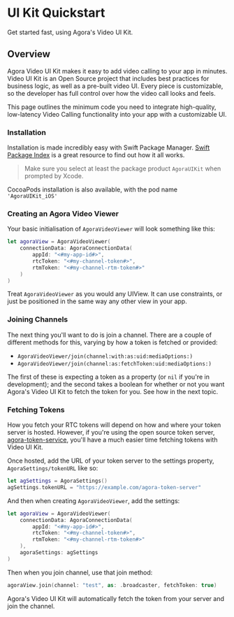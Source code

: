 # UI Kit Quickstart

Get started fast, using Agora's Video UI Kit.

## Overview

Agora Video UI Kit makes it easy to add video calling to your app in minutes. Video UI Kit is an Open Source project that includes best practices for business logic, as well as a pre-built video UI. Every piece is customizable, so the developer has full control over how the video call looks and feels.

This page outlines the minimum code you need to integrate high-quality, low-latency Video Calling functionality into your app with a customizable UI.

### Installation

Installation is made incredibly easy with Swift Package Manager. [Swift Package Index](https://swiftpackageindex.com/AgoraIO-Community/VideoUIKit-iOS) is a great resource to find out how it all works.

> Make sure you select at least the package product `AgoraUIKit` when prompted by Xcode.

CocoaPods installation is also available, with the pod name `'AgoraUIKit_iOS'`

### Creating an Agora Video Viewer

Your basic initialisation of ``AgoraVideoViewer`` will look something like this:

```swift
let agoraView = AgoraVideoViewer(
    connectionData: AgoraConnectionData(
        appId: "<#my-app-id#>",
        rtcToken: "<#my-channel-token#>",
        rtmToken: "<#my-channel-rtm-token#>"
    )
)
```

Treat ``AgoraVideoViewer`` as you would any UIView. It can use constraints, or just be positioned in the same way any other view in your app.

### Joining Channels

The next thing you'll want to do is join a channel. There are a couple of different methods for this, varying by how a token is fetched or provided:

- ``AgoraVideoViewer/join(channel:with:as:uid:mediaOptions:)``
- ``AgoraVideoViewer/join(channel:as:fetchToken:uid:mediaOptions:)``

The first of these is expecting a token as a property (or `nil` if you're in development); and the second takes a boolean for whether or not you want Agora's Video UI Kit to fetch the token for you. See how in the next topic.

### Fetching Tokens

How you fetch your RTC tokens will depend on how and where your token server is hosted.
However, if you're using the open source token server, [agora-token-service](https://github.com/AgoraIO-Community/agora-token-service), you'll have a much easier time fetching tokens with Video UI Kit.

Once hosted, add the URL of your token server to the settings property, ``AgoraSettings/tokenURL`` like so:

```swift
let agSettings = AgoraSettings()
agSettings.tokenURL = "https://example.com/agora-token-server"
```

And then when creating ``AgoraVideoViewer``, add the settings:

```swift
let agoraView = AgoraVideoViewer(
    connectionData: AgoraConnectionData(
        appId: "<#my-app-id#>",
        rtcToken: "<#my-channel-token#>",
        rtmToken: "<#my-channel-rtm-token#>"
    ),
    agoraSettings: agSettings
)
```

Then when you join channel, use that join method:

```swift
agoraView.join(channel: "test", as: .broadcaster, fetchToken: true)
```

Agora's Video UI Kit will automatically fetch the token from your server and join the channel.


